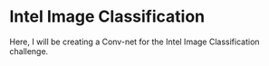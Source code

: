 # Intel Image Classification

Here, I will be creating a Conv-net for the Intel Image Classification challenge. 
